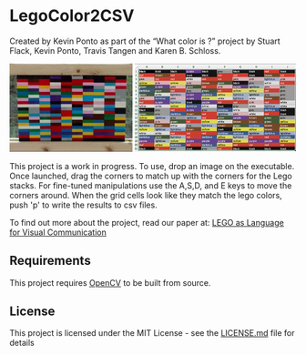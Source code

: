 # LegoColor2CSV

Created by Kevin Ponto as part of the “What color is ?” project by Stuart Flack, Kevin Ponto, Travis Tangen and Karen B. Schloss.  

![Header Image](header.png)

This project is a work in progress.  To use, drop an image on the executable.  Once launched, drag the corners to match up with the corners for the Lego stacks.  For fine-tuned manipulations use the A,S,D, and E keys to move the corners around.  When the grid cells look like they match the lego colors, push 'p' to write the results to csv files.

To find out more about the project, read our paper at:
[LEGO as Language for Visual Communication](osf.io/6fwq4)

## Requirements
This project requires [OpenCV](https://opencv.org) to be built from source. 

## License

This project is licensed under the MIT License - see the [LICENSE.md](LICENSE.md) file for details

